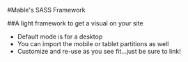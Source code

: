 #Mable's SASS Framework

##A light framework to get a visual on your site

* Default mode is for a desktop
* You can import the mobile or tablet partitions as well
* Customize and re-use as you see fit...just be sure to link!